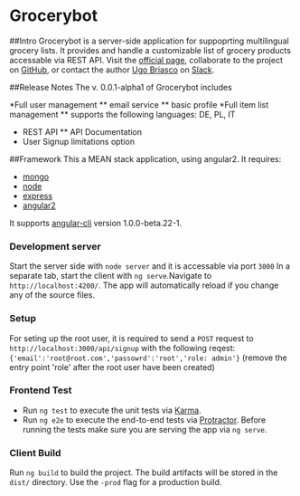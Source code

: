 # Grocerybot

##Intro
Grocerybot is a server-side application for suppoprting multilingual grocery lists. It provides and handle a customizable list of grocery products accessable via REST API.
Visit the [official page](http://gbot.matchyourtie.com), collaborate to the project on [GitHub](https://github.com/ugobriasco/grocerybot-server), or contact the author [Ugo Briasco](http://ugobriasco.me) on [Slack](https://matchyourtie.slack.com/messages/general/whats_new/).

##Release Notes
The v. 0.0.1-alpha1 of Grocerybot includes

*Full user management
** email service
** basic profile
*Full item list management
** supports the following languages: DE, PL, IT
* REST API
** API Documentation
* User Signup limitations option

##Framework
This a MEAN stack application, using angular2. It requires:
* [mongo](https://docs.mongodb.com/getting-started/shell/)
* [node](https://nodejs.org/en/)
* [express](http://expressjs.com/)
* [angular2](http://www.eloquentwebapp.com/setting-angular-2-environment-using-typescript-npm-webpack/)

It supports [angular-cli](https://github.com/angular/angular-cli) version 1.0.0-beta.22-1.

### Development server
Start the server side with `node server` and it is accessable via port `3000`
In a separate tab, start the client with `ng serve`.Navigate to `http://localhost:4200/`. The app will automatically reload if you change any of the source files.

### Setup
For seting up the root user, it is required to send a `POST` request to `http://localhost:3000/api/signup` with the following reqest:
`{'email':'root@root.com','passowrd':'root','role: admin'}` (remove the entry point 'role' after the root user have been created)

### Frontend Test
* Run `ng test` to execute the unit tests via [Karma](https://karma-runner.github.io).
* Run `ng e2e` to execute the end-to-end tests via [Protractor](http://www.protractortest.org/).
Before running the tests make sure you are serving the app via `ng serve`.

### Client Build
Run `ng build` to build the project. The build artifacts will be stored in the `dist/` directory. Use the `-prod` flag for a production build.
